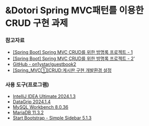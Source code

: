 # &Dotori Spring MVC패턴를 이용한 CRUD 구현 과제

### 참고자료
+ [[Spring Boot] Spring MVC CRUD를 위한 방명록 프로젝트 - 1](https://bnzn2426.tistory.com/141)
+ [[Spring Boot] Spring MVC CRUD를 위한 방명록 프로젝트 - 2](https://bnzn2426.tistory.com/142)'
+ [GitHub - on1ystar/guestbook2](https://github.com/on1ystar/guestbook2/tree/main)
+ [[Spring_MVC①]CRUD:게시판 구현 개발환경 설정](https://datamoney.tistory.com/161)

### 사용 도구(프로그램)
+ [IntelliJ IDEA Ultimate 2024.1.3](https://www.jetbrains.com/ko-kr/idea/)
+ [DataGrip 2024.1.4](https://www.jetbrains.com/ko-kr/datagrip/)
+ [MySQL Workbench 8.0.36](https://dev.mysql.com/downloads/workbench/)
+ [MariaDB 11.3.2](https://mariadb.org/download/?t=mariadb&p=mariadb&r=11.3.2&os=windows&cpu=x86_64&pkg=msi&mirror=blendbyte)
+ [Start Bootstrap - Simple Sidebar 5.1.3](https://startbootstrap.com/template/simple-sidebar)
